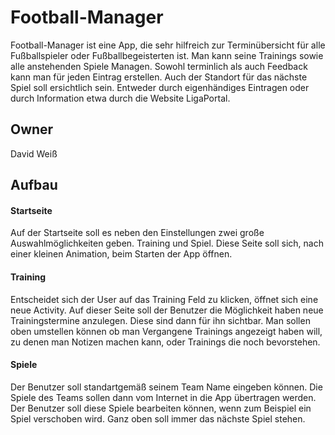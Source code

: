 # Football-Manager

Football-Manager ist eine App, die sehr hilfreich zur Terminübersicht für alle Fußballspieler oder Fußballbegeisterten ist. Man kann seine Trainings sowie alle anstehenden Spiele Managen. Sowohl terminlich als auch Feedback kann man für jeden Eintrag erstellen. Auch der Standort für das nächste Spiel soll ersichtlich sein. Entweder durch eigenhändiges Eintragen oder durch Information etwa durch die Website LigaPortal.

## Owner

  David Weiß 



## Aufbau
#### Startseite
Auf der Startseite soll es neben den Einstellungen zwei große Auswahlmöglichkeiten geben. Training und Spiel. Diese Seite soll sich, nach einer kleinen Animation, beim Starten der App öffnen.
#### Training
Entscheidet sich der User auf das Training Feld zu klicken, öffnet sich eine neue Activity. Auf dieser Seite soll der Benutzer die Möglichkeit haben neue Trainingstermine anzulegen. Diese sind dann für ihn sichtbar. Man sollen oben umstellen können ob man Vergangene Trainings angezeigt haben will, zu denen man Notizen machen kann, oder Trainings die noch bevorstehen.
#### Spiele
Der Benutzer soll standartgemäß seinem Team Name  eingeben können. Die Spiele des Teams sollen dann vom Internet in die App übertragen werden. Der Benutzer soll diese Spiele bearbeiten können, wenn zum Beispiel ein Spiel verschoben wird. Ganz oben soll immer das nächste Spiel stehen.



